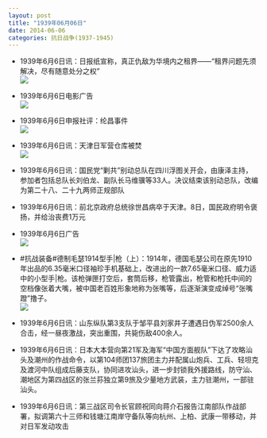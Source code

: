```yaml
---
layout: post
title: "1939年06月06日"
date: 2014-06-06
categories: 抗日战争(1937-1945)
---
```


<meta name="referrer" content="no-referrer" />

- 1939年6月6日讯：日报纸宣称，真正仇敌为华境内之租界——“租界问题先须解决，尽有随意处分之权” <br/><img src="https://ww4.sinaimg.cn/large/aca367d8jw1eh4sgtnlebj20fx05pwg8.jpg" />

- 1939年6月6日电影广告 <br/><img src="https://ww3.sinaimg.cn/large/aca367d8jw1eh4r0j39uxj20d00hfjvd.jpg" />

- 1939年6月6日申报社评：纶昌事件 <br/><img src="https://ww1.sinaimg.cn/large/aca367d8jw1eh4p047ekcj20lv0y2dxo.jpg" />

- 1939年6月6日讯：天津日军营仓库被焚 <br/><img src="https://ww4.sinaimg.cn/large/aca367d8jw1eh4na9yjifj205e05umxi.jpg" />

- 1939年6月6日讯：国民党“剿共”别动总队在四川浮图关开会，由康泽主持，参加者包括总队长刘伯龙、副队长马维骥等33人。决议结束该别动总队，改编为第二十八、二十九两师正规部队 

- 1939年6月6日讯：前北京政府总统徐世昌病卒于天津。8日，国民政府明令褒扬，并给治丧费1万元 

- 1939年6月6日广告 <br/><img src="https://ww3.sinaimg.cn/large/aca367d8jw1eh47nztoiqj20kq0gwgrc.jpg" />

- #抗战装备#德制毛瑟1914型手|枪（上）：1914年，德国毛瑟公司在原先1910年出品的6.35毫米口径袖珍手机基础上，改进出的一款7.65毫米口径、威力适中的小型手|枪。该枪弹匣打空后，套筒后移，枪管露出，枪管和枪托中间的空档像张着大嘴，被中国老百姓形象地称为张嘴等，后逐渐演变成绰号“张嘴蹬”撸子。 <br/><img src="https://ww2.sinaimg.cn/large/aca367d8jw1eh45xidc7sj20sg163dy5.jpg" />

- 1939年6月6日讯：山东纵队第3支队于邹平县刘家井子遭遇日伪军2500余人合击，经一昼夜激战，突出重围，共毙伤敌400余人。 

- 1939年6月6日讯：日本大本营向第21军及海军“中国方面舰队”下达了攻略汕头及潮州的作战命令，以第104师团137旅团主力并配属山炮兵、工兵、轻坦克及渡河中队组成后藤支队，协同进攻汕头，进一步封锁我外援路线，防守汕、潮地区为第四战区的张兰荪独立第9旅及少量地方武装，主力驻潮州，一部驻汕头。 

- 1939年6月6日讯：第三战区司令长官顾祝同向蒋介石报告江南部队作战部署，拟调第六十三师和钱塘江南岸守备队等向杭州、上柏、武康一带移动，并对日军发动攻击 

